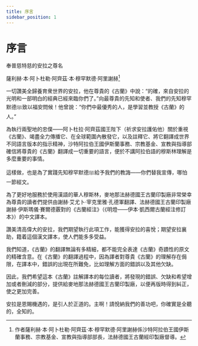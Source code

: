 ```yaml
---
title: 序言
sidebar_position: 1
---
```


# 序言

奉普慈特慈的安拉之尊名

薩利赫·本·阿卜杜勒·阿齊茲·本·穆罕默德·阿里謝赫[^1] 

一切讚美全歸養育衆世界的安拉，他在尊貴的《古蘭》中說：“的確，來自安拉的光明和一部明白的經典已經來臨你們了。”向最尊貴的先知和使者、我們的先知穆罕默德ﷺ致以福安問候！他曾說：“你們中最優秀的人，是學習並教授《古蘭》的人。”

為執行兩聖地的忠僕——阿卜杜拉·阿齊茲國王陛下（祈求安拉護佑他）關於重視《古蘭》、竭盡全力傳播它、在全球範圍內散發它，以及註釋它、將它翻譯成世界不同語言版本的指示精神，沙特阿拉伯王國伊斯蘭事務、宗教基金、宣教與指導部確信將尊貴的《古蘭》翻譯成一切重要的語言，便於不講阿拉伯語的穆斯林理解是多麼重要的事情。

這樣做，也是為了實踐先知穆罕默德ﷺ給予我們的教誨——你們替我宣傳，哪怕一節經文。

為了更好地服務於使用漢語的華人穆斯林，麥地那法赫德國王古蘭印製廠非常榮幸為尊貴的讀者們提供由謝赫·艾尤卜·宰克里雅·孔德軍翻譯、法赫德國王古蘭印製廠謝赫·伊斯瑪儀·賽爾德覈對的《古蘭經注》（《明燈——伊本·凱西爾古蘭經注修訂本》）的中文譯本。

讚美清高偉大的安拉，我們期望執行此項工作，能獲得安拉的喜悅；期望安拉襄助，籍着這個漢文譯本，使人們能多多受益。

我們知道，《古蘭》的翻譯無論有多精細，都不能完全表達《古蘭》奇蹟性的原文的精確含意。在《古蘭》的翻譯過程中，因為譯者對尊貴《古蘭》的理解存在侷限，在譯本中，錯誤的出現在所難免，比如理解方面的錯誤以及其他欠缺。

因此，我們希望這本《古蘭》註解譯本的每位讀者，將發現的錯誤、欠缺和希望增加或者刪減的部分，提供給麥地那法赫德國王古蘭印製廠，以便再版時得到糾正，使之更加完善。

安拉是恩賜機遇的，是引人於正道的。主啊！請悅納我們的善功吧，你確實是全聽的，全知的。

[^1]:作者薩利赫·本·阿卜杜勒·阿齊茲·本·穆罕默德·阿里謝赫係沙特阿拉伯王國伊斯蘭事務、宗教基金、宣教與指導部部長，法赫德國王古蘭經印製廠督導。